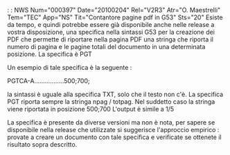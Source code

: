  :  : NWS Num="000397" Date="20100204" Rel="V2R3" Atr="O. Maestrelli" Tem="TEC" App="NS" Tit="Contantore pagine pdf in G53" Sts="20"
Esiste da tempo, e quindi potrebbe essere già disponibile anche nelle release a vostra disposizione,
 una specifica nella sintassi G53 per la creazione dei PDF che permette di riportare nella pagina PDF una stringa che riporta il numero di pagina e le pagine totali del documento in una determinata
posizione.
La specifica è PGT

Un esempio di tale specifica è la seguente : 

PGTCA-A.................500;700;

la sintassi è uguale alla specifica TXT, solo che il testo non c'è. La specifica PGT riporta sempre
la stringa npag / totpag. Nel suddetto caso la stringa viene riportata in posizione 500;700 
L'output è simile a
1/5

La specifica è presente da diverse versioni ma non è nota, per sapere se disponibile nella release
che utilizzate si suggerisce l'approccio empirico :  provate a creare un documento con tale specifica
e verificate se ottenete il risultato sopra descritto.
